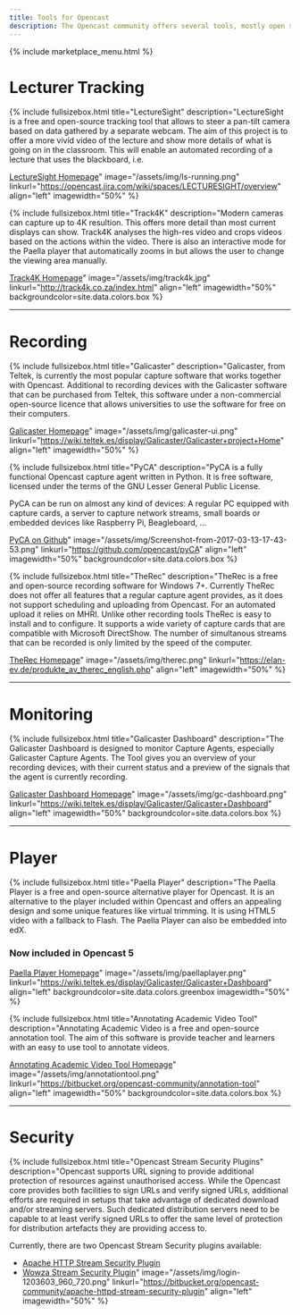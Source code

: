 ```yaml
---
title: Tools for Opencast
description: The Opencast community offers several tools, mostly open source, that work together with Opencast to increase the functionality. These tools can improve the capture, offer a export or integration into other systems, can give you a choice of different players and much more.
---
```

{% include marketplace_menu.html %}

# Lecturer Tracking

{% include fullsizebox.html
title="LectureSight"
description="LectureSight is a free and open-source tracking tool that allows to steer a pan-tilt camera based on data gathered by a separate webcam. The aim of this project is to offer a more vivid video of the lecture and show more details of what is going on in the classroom. This will enable an automated recording of a lecture that uses the blackboard, i.e.

[LectureSight Homepage](https://opencast.jira.com/wiki/spaces/LECTURESIGHT/overview)"
image="/assets/img/ls-running.png"
linkurl="https://opencast.jira.com/wiki/spaces/LECTURESIGHT/overview"
align="left"
imagewidth="50%"
%}

{% include fullsizebox.html
title="Track4K"
description="Modern cameras can capture up to 4K resultion. This offers more detail than most current displays can show. Track4K analyses the high-res video and crops videos based on the actions within the video. There is also an interactive mode for the Paella player that automatically zooms in but allows the user to change the viewing area manually.

[Track4K Homepage](http://track4k.co.za/index.html)"
image="/assets/img/track4k.jpg"
linkurl="http://track4k.co.za/index.html"
align="left"
imagewidth="50%"
backgroundcolor=site.data.colors.box
%}

---

# Recording

{% include fullsizebox.html
title="Galicaster"
description="Galicaster, from Teltek, is currently the most popular capture software that works together with Opencast. Additional to recording devices with the Galicaster software that can be purchased from Teltek, this software under a non-commercial open-source licence that allows universities to use the software for free on their computers.

[Galicaster Homepage](https://wiki.teltek.es/display/Galicaster/Galicaster+project+Home)"
image="/assets/img/galicaster-ui.png"
linkurl="https://wiki.teltek.es/display/Galicaster/Galicaster+project+Home"
align="left"
imagewidth="50%"
%}

{% include fullsizebox.html
title="PyCA"
description="PyCA is a fully functional Opencast capture agent written in Python. It is free software, licensed under the terms of the GNU Lesser General Public License.

PyCA can be run on almost any kind of devices: A regular PC equipped with capture cards, a server to capture network streams, small boards or embedded devices like Raspberry Pi, Beagleboard, …

[PyCA on Github](https://github.com/opencast/pyCA)"
image="/assets/img/Screenshot-from-2017-03-13-17-43-53.png"
linkurl="https://github.com/opencast/pyCA"
align="left"
imagewidth="50%"
backgroundcolor=site.data.colors.box
%}

{% include fullsizebox.html
title="TheRec"
description="TheRec is a free and open-source recording software for Windows 7+. Currently TheRec does not offer all features that a regular capture agent provides, as it does not support scheduling and uploading from Opencast. For an automated upload it relies on MHRI. Unlike other recording tools TheRec is easy to install and to configure. It supports a wide variety of capture cards that are compatible with Microsoft DirectShow. The number of simultanous streams that can be recorded is only limited by the speed of the computer.

[TheRec Homepage](https://elan-ev.de/produkte_av_therec_english.php)"
image="/assets/img/therec.png"
linkurl="https://elan-ev.de/produkte_av_therec_english.php"
align="left"
imagewidth="50%"
%}

---

# Monitoring

{% include fullsizebox.html
title="Galicaster Dashboard"
description="The Galicaster Dashboard is designed to monitor Capture Agents, especially Galicaster Capture Agents. The Tool gives you an overview of your recording devices, with their current status and a preview of the signals that the agent is currently recording.

[Galicaster Dashboard Homepage](https://wiki.teltek.es/display/Galicaster/Galicaster+Dashboard)"
image="/assets/img/gc-dashboard.png"
linkurl="https://wiki.teltek.es/display/Galicaster/Galicaster+Dashboard"
align="left"
imagewidth="50%"
backgroundcolor=site.data.colors.box
%}

---

# Player

{% include fullsizebox.html
title="Paella Player"
description="The Paella Player is a free and open-source alternative player for Opencast. It is an alternative to the player included within Opencast and offers an appealing design and some unique features like virtual trimming. It is using HTML5 video with a fallback to Flash. The Paella Player can also be embedded into edX.

### Now included in Opencast 5

[Paella Player Homepage](http://paellaplayer.upv.es/)"
image="/assets/img/paellaplayer.png"
linkurl="https://wiki.teltek.es/display/Galicaster/Galicaster+Dashboard"
align="left"
backgroundcolor=site.data.colors.greenbox
imagewidth="50%"
%}

{% include fullsizebox.html
title="Annotating Academic Video Tool"
description="Annotating Academic Video is a free and open-source annotation tool. The aim of this software is provide teacher and learners with an easy to use tool to annotate videos.

[Annotating Academic Video Tool Homepage](https://bitbucket.org/opencast-community/annotation-tool)"
image="/assets/img/annotationtool.png"
linkurl="https://bitbucket.org/opencast-community/annotation-tool"
align="left"
imagewidth="50%"
backgroundcolor=site.data.colors.box
%}

---

# Security

{% include fullsizebox.html
title="Opencast Stream Security Plugins"
description="Opencast supports URL signing to provide additional protection of resources against unauthorised access. While the Opencast core provides both facilities to sign URLs and verify signed URLs, additional efforts are required in setups that take advantage of dedicated download and/or streaming servers. Such dedicated distribution servers need to be capable to at least verify signed URLs to offer the same level of protection for distribution artefacts they are providing access to.

Currently, there are two Opencast Stream Security plugins available:

- [Apache HTTP Stream Security Plugin](https://bitbucket.org/opencast-community/apache-httpd-stream-security-plugin)
- [Wowza Stream Security Plugin](https://bitbucket.org/opencast-community/wowza-stream-security-plugin/src)"
image="/assets/img/login-1203603_960_720.png"
linkurl="https://bitbucket.org/opencast-community/apache-httpd-stream-security-plugin"
align="left"
imagewidth="50%"
%}
